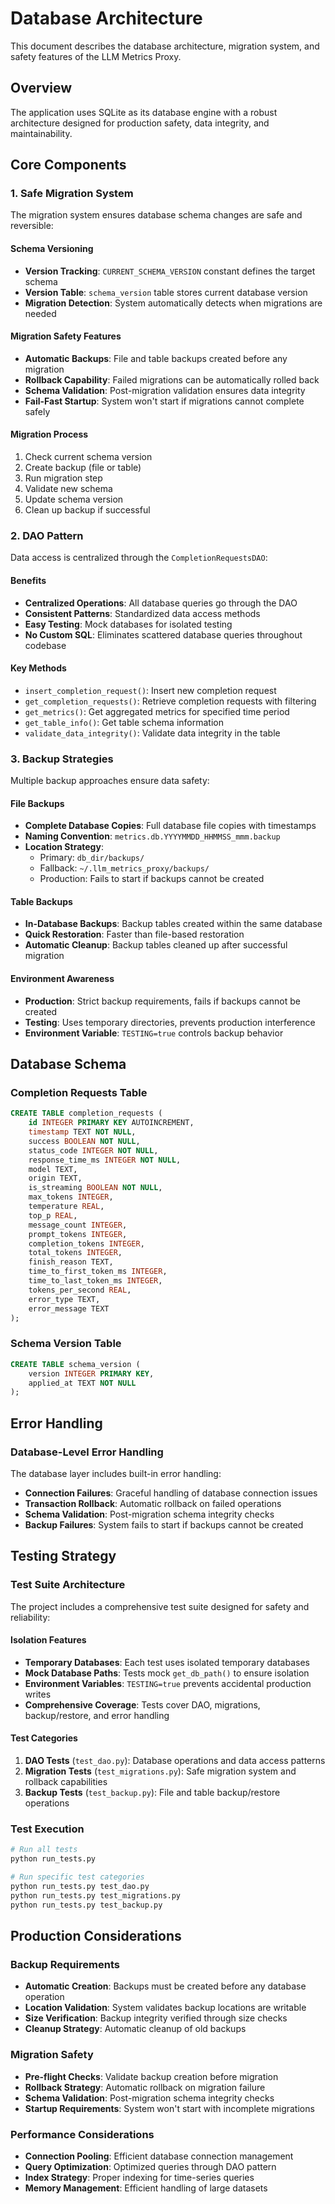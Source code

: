# Database Architecture

This document describes the database architecture, migration system, and safety features of the LLM Metrics Proxy.

## Overview

The application uses SQLite as its database engine with a robust architecture designed for production safety, data integrity, and maintainability.

## Core Components

### 1. Safe Migration System

The migration system ensures database schema changes are safe and reversible:

#### Schema Versioning
- **Version Tracking**: `CURRENT_SCHEMA_VERSION` constant defines the target schema
- **Version Table**: `schema_version` table stores current database version
- **Migration Detection**: System automatically detects when migrations are needed

#### Migration Safety Features
- **Automatic Backups**: File and table backups created before any migration
- **Rollback Capability**: Failed migrations can be automatically rolled back
- **Schema Validation**: Post-migration validation ensures data integrity
- **Fail-Fast Startup**: System won't start if migrations cannot complete safely

#### Migration Process
1. Check current schema version
2. Create backup (file or table)
3. Run migration step
4. Validate new schema
5. Update schema version
6. Clean up backup if successful

### 2. DAO Pattern

Data access is centralized through the `CompletionRequestsDAO`:

#### Benefits
- **Centralized Operations**: All database queries go through the DAO
- **Consistent Patterns**: Standardized data access methods
- **Easy Testing**: Mock databases for isolated testing
- **No Custom SQL**: Eliminates scattered database queries throughout codebase

#### Key Methods
- `insert_completion_request()`: Insert new completion request
- `get_completion_requests()`: Retrieve completion requests with filtering
- `get_metrics()`: Get aggregated metrics for specified time period
- `get_table_info()`: Get table schema information
- `validate_data_integrity()`: Validate data integrity in the table

### 3. Backup Strategies

Multiple backup approaches ensure data safety:

#### File Backups
- **Complete Database Copies**: Full database file copies with timestamps
- **Naming Convention**: `metrics.db.YYYYMMDD_HHMMSS_mmm.backup`
- **Location Strategy**: 
  - Primary: `db_dir/backups/`
  - Fallback: `~/.llm_metrics_proxy/backups/`
  - Production: Fails to start if backups cannot be created

#### Table Backups
- **In-Database Backups**: Backup tables created within the same database
- **Quick Restoration**: Faster than file-based restoration
- **Automatic Cleanup**: Backup tables cleaned up after successful migration

#### Environment Awareness
- **Production**: Strict backup requirements, fails if backups cannot be created
- **Testing**: Uses temporary directories, prevents production interference
- **Environment Variable**: `TESTING=true` controls backup behavior

## Database Schema

### Completion Requests Table

```sql
CREATE TABLE completion_requests (
    id INTEGER PRIMARY KEY AUTOINCREMENT,
    timestamp TEXT NOT NULL,
    success BOOLEAN NOT NULL,
    status_code INTEGER NOT NULL,
    response_time_ms INTEGER NOT NULL,
    model TEXT,
    origin TEXT,
    is_streaming BOOLEAN NOT NULL,
    max_tokens INTEGER,
    temperature REAL,
    top_p REAL,
    message_count INTEGER,
    prompt_tokens INTEGER,
    completion_tokens INTEGER,
    total_tokens INTEGER,
    finish_reason TEXT,
    time_to_first_token_ms INTEGER,
    time_to_last_token_ms INTEGER,
    tokens_per_second REAL,
    error_type TEXT,
    error_message TEXT
);
```

### Schema Version Table

```sql
CREATE TABLE schema_version (
    version INTEGER PRIMARY KEY,
    applied_at TEXT NOT NULL
);
```

## Error Handling

### Database-Level Error Handling

The database layer includes built-in error handling:

- **Connection Failures**: Graceful handling of database connection issues
- **Transaction Rollback**: Automatic rollback on failed operations
- **Schema Validation**: Post-migration schema integrity checks
- **Backup Failures**: System fails to start if backups cannot be created

## Testing Strategy

### Test Suite Architecture

The project includes a comprehensive test suite designed for safety and reliability:

#### Isolation Features
- **Temporary Databases**: Each test uses isolated temporary databases
- **Mock Database Paths**: Tests mock `get_db_path()` to ensure isolation
- **Environment Variables**: `TESTING=true` prevents accidental production writes
- **Comprehensive Coverage**: Tests cover DAO, migrations, backup/restore, and error handling

#### Test Categories
1. **DAO Tests** (`test_dao.py`): Database operations and data access patterns
2. **Migration Tests** (`test_migrations.py`): Safe migration system and rollback capabilities
3. **Backup Tests** (`test_backup.py`): File and table backup/restore operations

### Test Execution

```bash
# Run all tests
python run_tests.py

# Run specific test categories
python run_tests.py test_dao.py
python run_tests.py test_migrations.py
python run_tests.py test_backup.py
```

## Production Considerations

### Backup Requirements
- **Automatic Creation**: Backups must be created before any database operation
- **Location Validation**: System validates backup locations are writable
- **Size Verification**: Backup integrity verified through size checks
- **Cleanup Strategy**: Automatic cleanup of old backups

### Migration Safety
- **Pre-flight Checks**: Validate backup creation before migration
- **Rollback Strategy**: Automatic rollback on migration failure
- **Schema Validation**: Post-migration schema integrity checks
- **Startup Requirements**: System won't start with incomplete migrations

### Performance Considerations
- **Connection Pooling**: Efficient database connection management
- **Query Optimization**: Optimized queries through DAO pattern
- **Index Strategy**: Proper indexing for time-series queries
- **Memory Management**: Efficient handling of large datasets
